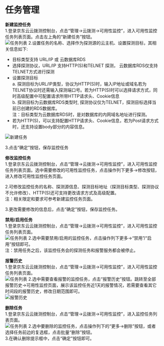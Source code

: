 # 任务管理  
**新建监控任务**  
1.登录京东云云拨测控制台，点击“管理->云拨测->可用性监控”，进入可用性监控任务列表页面。点击左上角的“新建任务”按钮。  
![任务列表](https://raw.githubusercontent.com/luolei-laurel/cn/Cloud-Detection/image/Cloud-Detection/task-usa-list.png)
2.设置任务的名称、选择作为探测源的云主机、设置探测目标，其相关信息如下:
- 目标类型支持 URL/IP 或 云数据库RDS
- 选择探测协议，URL/IP 支持HTTP(S)和TELNET 探测， 云数据库RDS仅支持TELNET方式进行探测
- 设置探测目标  
a. 探测目标为URL/IP类型，协议为HTTP(S)时，输入IP地址或域名若为TELNET协议时还需输入探测端口号。若为HTTP(S)时可以选择请求方式，同时高级配置中可配置请求所带HTTP请求头、Cookie信息  
b. 探测目标为云数据库RDS类型时, 探测协议仅为TELNET，探测目标选择当前已创建的RDS数据库。  
注：目标类型为云数据库RDS时，是对数据库的内网域名地址进行探测。
- 若为HTTP(S)，可以支持配置HTTP请求头、Cookie信息，若为Post请求方式时，还支持设置body部分的内容信息。  

![新建任务](https://raw.githubusercontent.com/luolei-laurel/cn/Cloud-Detection/image/Cloud-Detection/create-task-usa.png)

3.点击“确定”按钮，保存监控任务  

**修改监控任务**  
1.登录京东云云拨测控制台，点击“管理->云拨测->可用性监控”，进入可用性监控任务列表页面。选中需要修改的可用性监控任务，点击操作列下更多->修改按钮，进入修改可用性监控任务页面。  

2.可修改监控任务的名称、探测源信息、探测目标地址（探测目标类型、探测协议不允许修改）、HTTP(S)还可支持更改请求方式及高级配置。  
注：相关限定和要求可参考新建监控任务页面。  

3.更改需要修改的信息后，点击“确定”按钮，保存监控任务。  

**禁用/启用任务**  
1.登录京东云云拨测控制台，点击“管理->云拨测->可用性监控”，进入可用性监控任务列表页面。  
![任务列表](https://raw.githubusercontent.com/luolei-laurel/cn/Cloud-Detection/image/Cloud-Detection/task-usa-list.png)
2.选中需要禁用/启用的监控任务，点击操作列下更多->“禁用”/“启用”按钮即可。  
注：禁用任务之后，该监控任务会的探测任务和报警服务都会被停止。  

**报警历史**  
1.登录京东云云拨测控制台，点击“管理->云拨测->可用性监控”，进入可用性监控任务列表页面。  
![任务列表](https://raw.githubusercontent.com/luolei-laurel/cn/Cloud-Detection/image/Cloud-Detection/task-usa-list.png)
2.选中需要查看报警的监控任务，点击“报警历史”按钮。跳转至全部报警历史->可用性监控页面，展示该监控任务近1天的报警情况，若需要查看其它时间段的报警历史，修改日期范围即可。  
![报警历史](https://raw.githubusercontent.com/luolei-laurel/cn/Cloud-Detection/image/Cloud-Detection/alarmhistory-usa.png)

**删除任务**  
1.登录京东云云拨测控制台，点击“管理->云拨测->可用性监控”，进入监控任务列表页面。  
![任务列表](https://raw.githubusercontent.com/luolei-laurel/cn/Cloud-Detection/image/Cloud-Detection/task-usa-list.png)
2.选中要删除的监控任务，点击操作列下的“更多->删除”按钮，或者选择任务前边的复选框，点击批量“删除”按钮。  
3.在确认删除提示框中，点击“确定”按钮即可。

